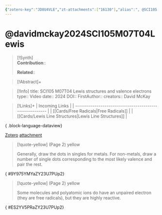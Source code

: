 ```yaml
---
{"zotero-key":"JD8U4VLE","zt-attachments":["16130"],"alias":", @SCI105 M07T04 Lewis structures and valence electrons","keywords":["✅"],"FirstAuthor":"[[ David McKay]]","tags":["source/video","Uni/SCI105"],"dg-publish":true,"permalink":"/sources/video/davidmckay2024-sci-105-m07-t04-lewis/","dgPassFrontmatter":true}
---
```


# @davidmckay2024SCI105M07T04Lewis

>[!Synth]  
>**Contribution**::  
>  
>**Related**:: 
>  

> [!Abstract]+
> 

> [!Info]
> title: SCI105 M07T04 Lewis structures and valence electrons
> type:: Video 
> date:: 2024
> DOI:: 
> FirstAuthor:: 
> creators:: David McKay

> [!Links]+
>  | Incoming Links                                            |
> | --------------------------------------------------------- |
> | [[Cards/Free Radicals\|Free Radicals]]                 |
> | [[Cards/Lewis Line Structures\|Lewis Line Structures]] |
> 
{ .block-language-dataview}


[Zotero](zotero://select/library/items/JD8U4VLE) [attachment](<file:///Users/nathanmaxwell/Zotero/storage/ZY23U7PU/David%20McKay%20-%202024%20-%20SCI105%20M07T04%20Lewis%20structures%20and%20valence%20electrons.pdf>)

> [!quote-yellow] (Page 2) yellow
> 
> Generally, draw the dots in singles for metals. For non-metals, draw a number of single dots corresponding to the most likely valence and pair the rest.
>
{ #9Y975YMYaZY23U7PUp2}


> [!quote-yellow] (Page 2) yellow
> 
> Some molecules and polyatomic ions do have an unpaired electron (they are free radicals), but they are highly reactive.
>
{ #ES2YV5PRaZY23U7PUp2}

